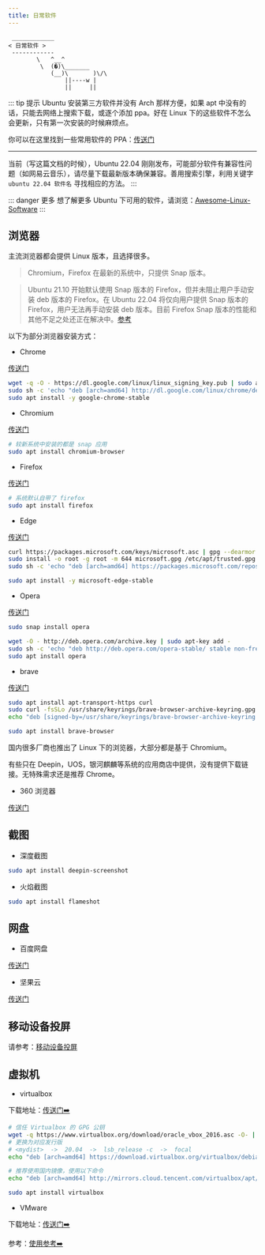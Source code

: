 ```yaml
---
title: 日常软件
---
```



```:no-line-numbers
 ____________
< 日常软件 >
 ------------
        \   ^__^
         \  (�)\_______
            (__)\       )\/\
                ||----w |
                ||     ||
```

::: tip  提示
Ubuntu 安装第三方软件并没有 Arch 那样方便，如果 apt 中没有的话，只能去网络上搜索下载，或逐个添加 ppa。好在 Linux 下的这些软件不怎么会更新，只有第一次安装的时候麻烦点。

你可以在这里找到一些常用软件的 PPA：[传送门](https://www.ubuntuupdates.org/ppas)

---

当前（写这篇文档的时候），Ubuntu 22.04 刚刚发布，可能部分软件有兼容性问题（如网易云音乐），请尽量下载最新版本确保兼容。善用搜索引擎，利用关键字 `ubuntu 22.04 软件名` 寻找相应的方法。
:::


::: danger 更多
想了解更多 Ubuntu 下可用的软件，请浏览：[Awesome-Linux-Software](https://github.com/luong-komorebi/Awesome-Linux-Software/blob/master/README_zh-CN.md)
:::



## 浏览器

主流浏览器都会提供 Linux 版本，且选择很多。

> Chromium，Firefox 在最新的系统中，只提供 Snap 版本。

> Ubuntu 21.10 开始默认使用 Snap 版本的 Firefox，但并未阻止用户手动安装 deb 版本的 Firefox。在 Ubuntu 22.04 将仅向用户提供 Snap 版本的 Firefox，用户无法再手动安装 deb 版本。目前 Firefox Snap 版本的性能和其他不足之处还正在解决中。[参考](https://www.oschina.net/news/199868/firefox-snap-performance)

以下为部分浏览器安装方式：

- Chrome

[传送门](https://www.google.com/intl/zh-CN/chrome/)

```sh
wget -q -O - https://dl.google.com/linux/linux_signing_key.pub | sudo apt-key add - 
sudo sh -c 'echo "deb [arch=amd64] http://dl.google.com/linux/chrome/deb/ stable main" >> /etc/apt/sources.list.d/google.list'
sudo apt install -y google-chrome-stable
```

- Chromium

[传送门](https://www.chromium.org/chromium-projects/)

```sh
# 较新系统中安装的都是 snap 应用
sudo apt install chromium-browser
```

- Firefox

[传送门](https://www.mozilla.org/zh-CN/firefox/)

```sh
# 系统默认自带了 firefox
sudo apt install firefox
```

- Edge

[传送门](https://www.microsoft.com/en-us/edge)

```sh
curl https://packages.microsoft.com/keys/microsoft.asc | gpg --dearmor > microsoft.gpg
sudo install -o root -g root -m 644 microsoft.gpg /etc/apt/trusted.gpg.d/
sudo sh -c 'echo "deb [arch=amd64] https://packages.microsoft.com/repos/edge stable main" > /etc/apt/sources.list.d/microsoft-edge.list'

sudo apt install -y microsoft-edge-stable
```

- Opera

[传送门](https://www.opera.com/zh-cn/download#opera-browser)

```sh
sudo snap install opera
```

```sh
wget -O - http://deb.opera.com/archive.key | sudo apt-key add -
sudo sh -c 'echo "deb http://deb.opera.com/opera-stable/ stable non-free" >> /etc/apt/sources.list.d/opera.list' 
sudo apt install opera
```


- brave

[传送门](https://brave.com/zh/)

```sh
sudo apt install apt-transport-https curl
sudo curl -fsSLo /usr/share/keyrings/brave-browser-archive-keyring.gpg https://brave-browser-apt-release.s3.brave.com/brave-browser-archive-keyring.gpg
echo "deb [signed-by=/usr/share/keyrings/brave-browser-archive-keyring.gpg arch=amd64] https://brave-browser-apt-release.s3.brave.com/ stable main"|sudo tee /etc/apt/sources.list.d/brave-browser-release.list

sudo apt install brave-browser
```


国内很多厂商也推出了 Linux 下的浏览器，大部分都是基于 Chromium。

有些只在 Deepin，UOS，银河麒麟等系统的应用商店中提供，没有提供下载链接。无特殊需求还是推荐 Chrome。

- 360 浏览器

[传送门](https://browser.360.cn/se/linux/index.html)




## 截图

- 深度截图

```sh
sudo apt install deepin-screenshot
```

- 火焰截图

```sh
sudo apt install flameshot
```


## 网盘

- 百度网盘

[传送门](https://pan.baidu.com/download)



- 坚果云

[传送门](https://www.jianguoyun.com/s/downloads)



## 移动设备投屏

请参考：[移动设备投屏](https://arch.icekylin.online/apps/collaboration.html)


## 虚拟机

- virtualbox

下载地址：[传送门➡️](https://www.virtualbox.org/wiki/Linux_Downloads)

```sh
# 信任 Virtualbox 的 GPG 公钥
wget -q https://www.virtualbox.org/download/oracle_vbox_2016.asc -O- | sudo apt-key add -
# 更换为对应发行版
# <mydist>  ->  20.04  ->  lsb_release -c  ->  focal
echo "deb [arch=amd64] https://download.virtualbox.org/virtualbox/debian <mydist> contrib" | sudo tee /etc/apt/sources.list.d/virtualbox.list

# 推荐使用国内镜像，使用以下命令
echo "deb [arch=amd64] http://mirrors.cloud.tencent.com/virtualbox/apt/ focal contrib" | sudo tee /etc/apt/sources.list.d/virtualbox.list

sudo apt install virtualbox
```

- VMware

下载地址：[传送门➡️](https://www.vmware.com/products/workstation-player.html)

参考：[使用参考➡️](https://docs.vmware.com/cn/VMware-Workstation-Pro/16.0/com.vmware.ws.using.doc/GUID-1F5B1F14-A586-4A56-83FA-2E7D8333D5CA.html)
